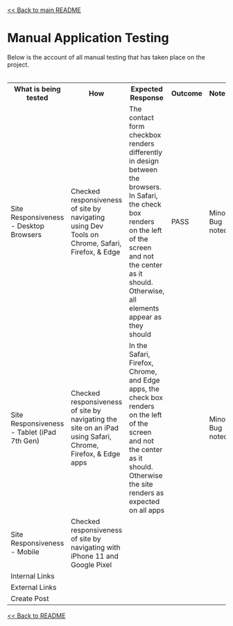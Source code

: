 [<< Back to main README](/README.md)

# Manual Application Testing

Below is the account of all manual testing that has taken place on the project.
<br>
<br>
<table>
  <tr>
    <th>What is being tested</th>
    <th>How</th>
    <th>Expected Response</th>
    <th>Outcome</th>
    <th>Notes</th>
  </tr>
  <tr>
    <td>Site Responsiveness - Desktop Browsers</td>
    <td>Checked responsiveness of site by navigating using Dev Tools on Chrome, Safari, Firefox, & Edge</td>
    <td>The contact form checkbox renders differently in design between the browsers. In Safari, the check box renders on the left of the screen and not the center as it should. Otherwise, all elements appear as they should</td>
    <td>PASS</td>
    <td>Minor Bug noted</td>
  </tr>
  <tr>
    <td>Site Responsiveness - Tablet (iPad 7th Gen)</td>
    <td>Checked responsiveness of site by navigating the site on an iPad using Safari, Chrome, Firefox, & Edge apps</td>
    <td>In the Safari, Firefox, Chrome, and Edge apps, the check box renders on the left of the screen and not the center as it should. Otherwise the site renders as expected on all apps</td>
    <td></td>
    <td>Minor Bug noted</td>
  </tr>
  <tr>
    <td>Site Responsiveness - Mobile</td>
    <td>Checked responsiveness of site by navigating with iPhone 11 and Google Pixel</td>
    <td></td>
    <td></td>
    <td></td>
  </tr>
  <tr>
    <td>Internal Links</td>
    <td></td>
    <td></td>
    <td></td>
    <td></td>
  </tr>
  <tr>
    <td>External Links</td>
    <td></td>
    <td></td>
    <td></td>
    <td></td>
  </tr>
  <tr>
    <td>Create Post</td>
    <td></td>
    <td></td>
    <td></td>
    <td></td>
  </tr>
  
  
</table>

[<< Back to README](/README.md)